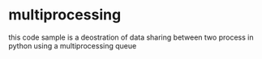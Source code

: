 # multiprocessing
this code sample is a deostration of data sharing between two process in python using a multiprocessing queue
